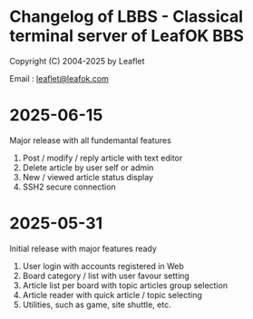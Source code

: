 # Changelog of LBBS - Classical terminal server of LeafOK BBS

Copyright (C) 2004-2025 by Leaflet

Email : leaflet@leafok.com


2025-06-15
=================
Major release with all fundemantal features

1. Post / modify / reply article with text editor
2. Delete article by user self or admin
3. New / viewed article status display
4. SSH2 secure connection


2025-05-31
=================
Initial release with major features ready

1. User login with accounts registered in Web
2. Board category / list with user favour setting
3. Article list per board with topic articles group selection
4. Article reader with quick article / topic selecting
5. Utilities, such as game, site shuttle, etc.
